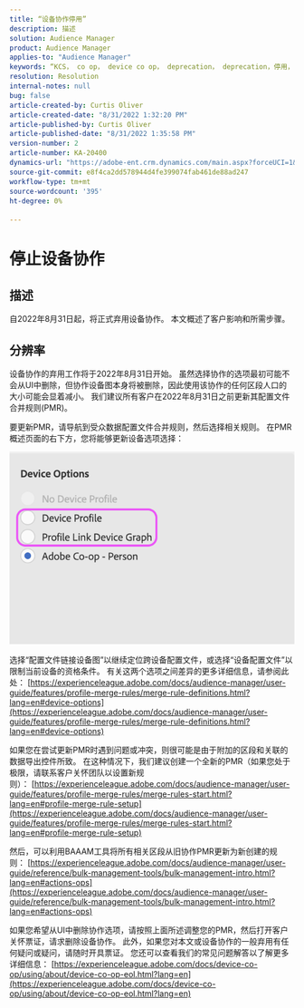 ```yaml
---
title: “设备协作停用”
description: 描述
solution: Audience Manager
product: Audience Manager
applies-to: "Audience Manager"
keywords: “KCS， co op， device co op， deprecation， deprecation，停用， EOL， end of life，终止， PMR， profile merge rule， profile merge rule， device stlinting， device profile”
resolution: Resolution
internal-notes: null
bug: false
article-created-by: Curtis Oliver
article-created-date: "8/31/2022 1:32:20 PM"
article-published-by: Curtis Oliver
article-published-date: "8/31/2022 1:35:58 PM"
version-number: 2
article-number: KA-20400
dynamics-url: "https://adobe-ent.crm.dynamics.com/main.aspx?forceUCI=1&pagetype=entityrecord&etn=knowledgearticle&id=ce773d52-3129-ed11-9db1-0022480868ff"
source-git-commit: e8f4ca2dd578944d4fe399074fab461de88ad247
workflow-type: tm+mt
source-wordcount: '395'
ht-degree: 0%

---
```


# 停止设备协作

## 描述

自2022年8月31日起，将正式弃用设备协作。 本文概述了客户影响和所需步骤。 

## 分辨率


设备协作的弃用工作将于2022年8月31日开始。 虽然选择协作的选项最初可能不会从UI中删除，但协作设备图本身将被删除，因此使用该协作的任何区段人口的大小可能会显着减小。 我们建议所有客户在2022年8月31日之前更新其配置文件合并规则(PMR)。

要更新PMR，请导航到受众数据配置文件合并规则，然后选择相关规则。 在PMR概述页面的右下方，您将能够更新设备选项选择：

![](assets/29cf3d52-d61f-ed11-b83e-0022480868ff.png)

选择“配置文件链接设备图”以继续定位跨设备配置文件，或选择“设备配置文件”以限制当前设备的资格条件。 有关这两个选项之间差异的更多详细信息，请参阅此处： [https://experienceleague.adobe.com/docs/audience-manager/user-guide/features/profile-merge-rules/merge-rule-definitions.html?lang=en#device-options](https://experienceleague.adobe.com/docs/audience-manager/user-guide/features/profile-merge-rules/merge-rule-definitions.html?lang=en#device-options)

如果您在尝试更新PMR时遇到问题或冲突，则很可能是由于附加的区段和关联的数据导出控件所致。 在这种情况下，我们建议创建一个全新的PMR（如果您处于极限，请联系客户关怀团队以设置新规则）： [https://experienceleague.adobe.com/docs/audience-manager/user-guide/features/profile-merge-rules/merge-rules-start.html?lang=en#profile-merge-rule-setup](https://experienceleague.adobe.com/docs/audience-manager/user-guide/features/profile-merge-rules/merge-rules-start.html?lang=en#profile-merge-rule-setup)

然后，可以利用BAAAM工具将所有相关区段从旧协作PMR更新为新创建的规则： [https://experienceleague.adobe.com/docs/audience-manager/user-guide/reference/bulk-management-tools/bulk-management-intro.html?lang=en#actions-ops](https://experienceleague.adobe.com/docs/audience-manager/user-guide/reference/bulk-management-tools/bulk-management-intro.html?lang=en#actions-ops)

如果您希望从UI中删除协作选项，请按照上面所述调整您的PMR，然后打开客户关怀票证，请求删除设备协作。 此外，如果您对本文或设备协作的一般弃用有任何疑问或疑问，请随时开具票证。 您还可以查看我们的常见问题解答以了解更多详细信息： [https://experienceleague.adobe.com/docs/device-co-op/using/about/device-co-op-eol.html?lang=en](https://experienceleague.adobe.com/docs/device-co-op/using/about/device-co-op-eol.html?lang=en)
